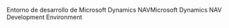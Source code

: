 <span data-ttu-id="ba0f5-101">Entorno de desarrollo de Microsoft Dynamics NAV</span><span class="sxs-lookup"><span data-stu-id="ba0f5-101">Microsoft Dynamics NAV Development Environment</span></span>